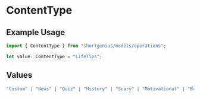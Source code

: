 # ContentType

## Example Usage

```typescript
import { ContentType } from "shortgenius/models/operations";

let value: ContentType = "LifeTips";
```

## Values

```typescript
"Custom" | "News" | "Quiz" | "History" | "Scary" | "Motivational" | "Bedtime" | "FunFacts" | "LifeTips" | "ELI5" | "Philosophy"
```